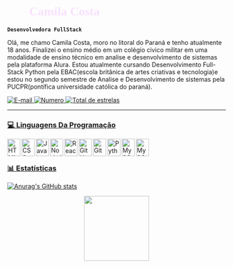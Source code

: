 # <font face="tahoma" color="F8E1FE">👩‍💻 Camila Costa</font>



**`Desenvolvedora FullStack`**

Olá, me chamo Camila Costa, moro no litoral do Paraná e tenho atualmente 18 anos. Finalizei o ensino médio em um colégio civico militar em uma modalidade de ensino técnico em analise e desenvolvimento de sistemas pela plataforma Alura. Estou atualmente cursando Desenvolvimento Full-Stack Python pela EBAC(escola britânica de artes criativas e tecnologia)e estou no segundo semestre de Analise e Desenvolvimento de sistemas pela PUCPR(pontífica universidade católica do paraná).

<p align="left">
    <a href="camila.vicosta30@gmail.com">
        <img 
            alt="E-mail" 
            title="Meu e-mail" 
            src= "https://custom-icon-badges.demolab.com/badge/Email-FEC46B?style=for-the-badge&logo=mention&logoColor=orange"
        />
    </a>
    <a href="https://wa.me/qr/NNM5D565ULCLK1">
        <img 
            alt="Numero" 
            title="Telefone" 
            src="https://custom-icon-badges.demolab.com/badge/-+55 41 98783--6604-E4AAF6?style=for-the-badge&logo=phone&logoColor=purple"
        />
    </a> 
    <a href="www.linkedin.com/in/camila-vitória-dos-santos-da-costa-390596362">
        <img 
            alt="Total de estrelas" 
            title="Total de estrelas GitHub" 
            src="https://custom-icon-badges.demolab.com/badge/-Meu%20linkedin-9AD9FE?style=for-the-badge&logoColor=blue&logo=repo"
        /> 
</p>

---

###  💻 Linguagens Da Programação

<img align="left" alt="HTML" title="HTML" width="30" height="40" 
     src="https://cdn.jsdelivr.net/gh/devicons/devicon@latest/icons/html5/html5-original.svg"/>

<img align="left" alt="CSS" title="CSS" width="30" height="40" 
     src="https://cdn.jsdelivr.net/gh/devicons/devicon@latest/icons/css3/css3-original.svg"/>

<img align="left" alt="JavaScript" title="JavaScript" width="30" height="40" 
     src="https://cdn.jsdelivr.net/gh/devicons/devicon@latest/icons/javascript/javascript-original.svg"/>

<img align="left" alt="NodeJS" title="NodeJS" width="30" height="40" 
     src="https://cdn.jsdelivr.net/gh/devicons/devicon@latest/icons/nodejs/nodejs-original.svg"/>

<img align="left" alt="React" title="React" width="30" height="40" 
     src="https://cdn.jsdelivr.net/gh/devicons/devicon@latest/icons/react/react-original.svg"/>

<img align="left" alt="GitHub" title="GitHub" width="30" height="40" 
     src="https://cdn.jsdelivr.net/gh/devicons/devicon@latest/icons/github/github-original.svg"/>

<img align="left" alt="Git" title="Git" width="30" height="40" 
     src="https://cdn.jsdelivr.net/gh/devicons/devicon@latest/icons/git/git-original.svg"/>

<img align="left" alt="Python" title="Python" width="30" height="40" 
     src="https://cdn.jsdelivr.net/gh/devicons/devicon@latest/icons/python/python-original.svg"/>

<img align="left" alt="MySQL" title="Python" width="30" height="40" 
     src= "https://cdn.jsdelivr.net/gh/devicons/devicon@latest/icons/mysql/mysql-original-wordmark.svg" />

<img align="left" alt="MySQL" title="Python" width="30" height="40" 
     src="https://cdn.jsdelivr.net/gh/devicons/devicon@latest/icons/java/java-original-wordmark.svg" />
      

<br/>
<br/>


### 📊 Estatísticas

<p>

![Anurag's GitHub stats](https://github-readme-stats.vercel.app/api?username=Eu-Vitoria&show_icons=true&theme=synthwave)





 <p align="center">
  <img src="https://i.gifer.com/Ve1.gif" width="150"/>
</p>

</p>

